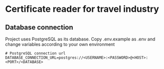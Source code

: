 # Certificate reader for travel industry

## Database connection

Project uses PostgreSQL as its database.
Copy .env.example as .env and change variables according to your own environment

```
# PostgreSQL connection url
DATABASE_CONNECTION_URL=postgres://<USERNAME>:<PASSWORD>@<HOST>:<PORT>/<DATABASE>
```
